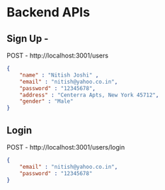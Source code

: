 # Backend APIs

## Sign Up - <br>
POST -  http://localhost:3001/users <br>
```json
{
	"name" : "Nitish Joshi" , 
	"email" : "nitish@yahoo.co.in",
	"password" : "12345678",
	"address" : "Centerra Apts, New York 45712",
	"gender" : "Male"
}
```

## Login
POST -  http://localhost:3001/users/login <br>
```json
{
	"email" : "nitish@yahoo.co.in",
	"password" : "12345678"
}
```
